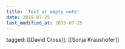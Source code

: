 ```yaml
---
title: 'Text or empty note'
date: 2019-07-25
last_modified_at: 2019-07-25
---
```

tagged: [[David Cross]], [[Sonja Kraushofer]]
<iframe frameborder="0" height="1" id="ga_target" scrolling="no" style="background-color:transparent; overflow:hidden; position:absolute; top:0; left:0; z-index:9999;" width="1"></iframe>